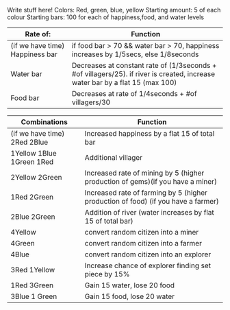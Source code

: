 Write stuff here!
Colors: Red, green, blue, yellow                Starting amount: 5 of each colour              Starting bars: 100 for each of happiness,food, and water levels 

| Rate of: | Function |
| -------- | -------- |
|(if we have time) Happiness bar | if food bar > 70 && water bar > 70, happiness increases by 1/5secs, else 1/8seconds |
| Water bar | Decreases at constant rate of (1/3seconds + #of villagers/25). if river is created, increase water bar by a flat 15 (max 100) |
| Food bar | Decreases at rate of 1/4seconds + #of villagers/30|

| Combinations  | Function |
| ------------- | -------- |
| (if we have time) 2Red 2Blue | Increased happiness by a flat 15 of total bar |
| 1Yellow  1Blue  1Green  1Red | Additional villager |
| 2Yellow  2Green | Increased rate of mining by 5 (higher production of gems)(if you have a miner) |
| 1Red  2Green | Increased rate of farming by 5 (higher production of food) (if you have a farmer) |
| 2Blue  2Green | Addition of river (water increases by flat 15 of total bar) |
| 4Yellow | convert random citizen into a miner |
| 4Green | convert random citizen into a farmer |
| 4Blue | convert random citizen into an explorer |
| 3Red 1Yellow | Increase chance of explorer finding set piece by 15% |
| 1Red 3Green | Gain 15 water, lose 20 food |
| 3Blue 1 Green | Gain 15 food, lose 20 water |



